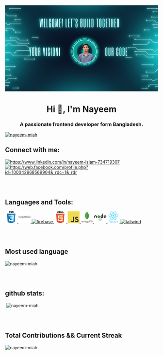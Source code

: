 ![logo](https://github.com/nayeem-miah/nayeem-miah/blob/main/Banner.png)
<h1 align="center">Hi 👋, I'm Nayeem</h1>


<h3 align="center">A passionate frontend developer form Bangladesh.</h3>



<p align="left"> <a href="https://github.com/ryo-ma/github-profile-trophy"><img src="https://github-profile-trophy.vercel.app/?username=nayeem-miah" alt="nayeem-miah" /></a> </p>

<h2 align="left">Connect with me:</h3>
<p align="left">
<a href="https://linkedin.com/in/https://www.linkedin.com/in/nayeem-islam-734719307" target="blank"><img align="center" src="https://raw.githubusercontent.com/rahuldkjain/github-profile-readme-generator/master/src/images/icons/Social/linked-in-alt.svg" alt="https://www.linkedin.com/in/nayeem-islam-734719307" height="30" width="40" /></a>
<a href="https://www.facebook.com/profile.php?id=100042968569904" target="blank"><img align="center" src="https://raw.githubusercontent.com/rahuldkjain/github-profile-readme-generator/master/src/images/icons/Social/facebook.svg" alt="https://web.facebook.com/profile.php?id=100042968569904&_rdc=1&_rdr" height="30" width="40" /></a>
</p>
<br/>
<br/>
<h2 align="left">Languages and Tools:</h3>
<p align="left"> <a href="https://www.w3schools.com/css/" target="_blank" rel="noreferrer"> <img src="https://raw.githubusercontent.com/devicons/devicon/master/icons/css3/css3-original-wordmark.svg" alt="css3" width="40" height="40"/> </a> <a href="https://expressjs.com" target="_blank" rel="noreferrer"> <img src="https://raw.githubusercontent.com/devicons/devicon/master/icons/express/express-original-wordmark.svg" alt="express" width="40" height="40"/> </a> <a href="https://firebase.google.com/" target="_blank" rel="noreferrer"> <img src="https://www.vectorlogo.zone/logos/firebase/firebase-icon.svg" alt="firebase" width="40" height="40"/> </a> <a href="https://www.w3.org/html/" target="_blank" rel="noreferrer"> <img src="https://raw.githubusercontent.com/devicons/devicon/master/icons/html5/html5-original-wordmark.svg" alt="html5" width="40" height="40"/> </a> <a href="https://developer.mozilla.org/en-US/docs/Web/JavaScript" target="_blank" rel="noreferrer"> <img src="https://raw.githubusercontent.com/devicons/devicon/master/icons/javascript/javascript-original.svg" alt="javascript" width="40" height="40"/> </a> <a href="https://www.mongodb.com/" target="_blank" rel="noreferrer"> <img src="https://raw.githubusercontent.com/devicons/devicon/master/icons/mongodb/mongodb-original-wordmark.svg" alt="mongodb" width="40" height="40"/> </a> <a href="https://nodejs.org" target="_blank" rel="noreferrer"> <img src="https://raw.githubusercontent.com/devicons/devicon/master/icons/nodejs/nodejs-original-wordmark.svg" alt="nodejs" width="40" height="40"/> </a> <a href="https://reactjs.org/" target="_blank" rel="noreferrer"> <img src="https://raw.githubusercontent.com/devicons/devicon/master/icons/react/react-original-wordmark.svg" alt="react" width="40" height="40"/> </a> <a href="https://tailwindcss.com/" target="_blank" rel="noreferrer"> <img src="https://www.vectorlogo.zone/logos/tailwindcss/tailwindcss-icon.svg" alt="tailwind" width="40" height="40"/> </a> </p>
<br/>
<br/>
<h2 align="left">Most used language</h3>
<p><img align="center" src="https://github-readme-stats.vercel.app/api/top-langs?username=nayeem-miah&show_icons=true&locale=en&layout=compact" alt="nayeem-miah" /></p>
<br/>
<br/>
<h2 align="left">github stats:</h3>

<p>&nbsp;<img align="center" src="https://github-readme-stats.vercel.app/api?username=nayeem-miah&show_icons=true&locale=en" alt="nayeem-miah" /></p>
<br/>
<br/>
<h2 align="left">Total Contributions
 && Current Streak
</h3>

<p><img align="center" src="https://github-readme-streak-stats.herokuapp.com/?user=nayeem-miah&" alt="nayeem-miah" /></p>
